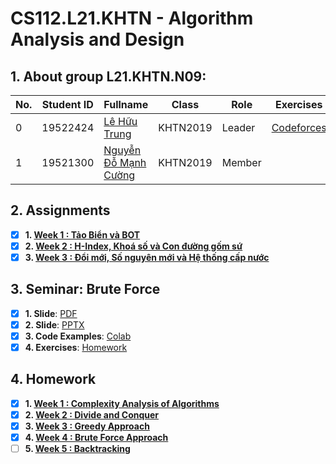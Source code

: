 # CS112.L21.KHTN - Algorithm Analysis and Design

## 1. About group L21.KHTN.N09:

| No. | Student ID | Fullname | Class | Role | Exercises |
| --- | --- | --- | --- | --- | --- |
| 0 | 19522424 | [Lê Hữu Trung](https://github.com/lehuutrung1412) | KHTN2019 | Leader | [Codeforces](https://codeforces.com/profile/UIT19522424) |
| 1 | 19521300 | [Nguyễn Đỗ Mạnh Cường](https://github.com/cuongnguyen1402) | KHTN2019 | Member | |

## 2. Assignments

- [x] **1. [Week 1 : Tảo Biển và BOT](https://github.com/lehuutrung1412/CS112.L21.KHTN/tree/main/Assignments/Week_1)**
- [x] **2. [Week 2 : H-Index, Khoá số và Con đường gốm sứ](https://github.com/lehuutrung1412/CS112.L21.KHTN/tree/main/Assignments/Week_2)**
- [x] **3. [Week 3 : Đổi mới, Số nguyên mới và Hệ thống cấp nước](https://github.com/lehuutrung1412/CS112.L21.KHTN/tree/main/Assignments/Week_3)**

## 3. Seminar: Brute Force

- [x] **1. Slide**: [PDF](https://github.com/lehuutrung1412/CS112.L21.KHTN/blob/main/Seminar/CS112.L21.KHTN.N09_BruteForce.pdf)
- [x] **2. Slide**: [PPTX](https://github.com/lehuutrung1412/CS112.L21.KHTN/blob/main/Seminar/CS112.L21.KHTN.N09_BruteForce.pptx)
- [x] **3. Code Examples**: [Colab](https://github.com/lehuutrung1412/CS112.L21.KHTN/blob/main/Seminar/Brute_Force_Examples.ipynb)
- [x] **4. Exercises**: [Homework](https://www.hackerrank.com/brute-force-homework-l21-khtn-n09)

## 4. Homework

- [x] **1. [Week 1 : Complexity Analysis of Algorithms](https://github.com/lehuutrung1412/CS112.L21.KHTN/tree/main/Homework/Week_1)**
- [x] **2. [Week 2 : Divide and Conquer](https://github.com/lehuutrung1412/CS112.L21.KHTN/tree/main/Homework/Week_2)**
- [x] **3. [Week 3 : Greedy Approach](https://drive.google.com/drive/u/1/folders/1IT9hTV7PeHPE7GcwvOms5vi_gS2W1dON)**
- [x] **4. [Week 4 : Brute Force Approach](https://github.com/lehuutrung1412/CS112.L21.KHTN/tree/main/Homework/Week_3)**
- [ ] **5. [Week 5 : Backtracking](https://github.com/lehuutrung1412/CS112.L21.KHTN/tree/main/Homework/Week_4)**